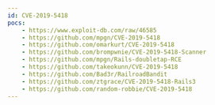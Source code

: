 ```yaml
---
id: CVE-2019-5418
pocs:
    - https://www.exploit-db.com/raw/46585
    - https://github.com/mpgn/CVE-2019-5418
    - https://github.com/omarkurt/CVE-2019-5418
    - https://github.com/brompwnie/CVE-2019-5418-Scanner
    - https://github.com/mpgn/Rails-doubletap-RCE
    - https://github.com/takeokunn/CVE-2019-5418
    - https://github.com/Bad3r/RailroadBandit
    - https://github.com/ztgrace/CVE-2019-5418-Rails3
    - https://github.com/random-robbie/CVE-2019-5418
---
```

